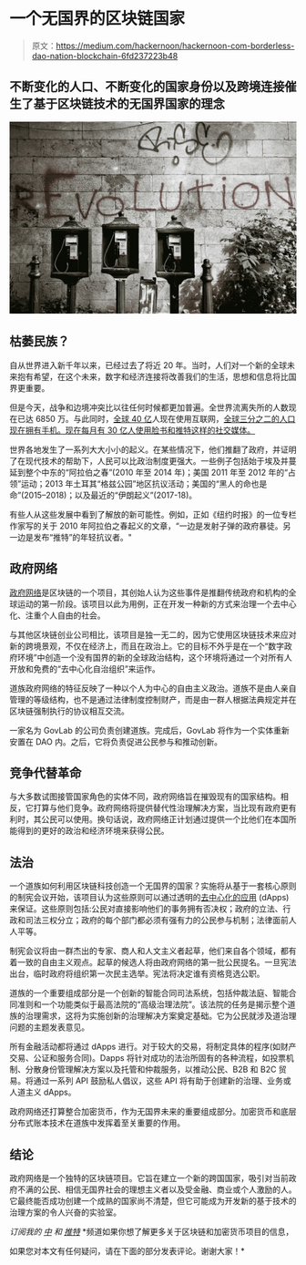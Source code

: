 # 一个无国界的区块链国家

> 原文：<https://medium.com/hackernoon/hackernoon-com-borderless-dao-nation-blockchain-6fd237223b48>

## 不断变化的人口、不断变化的国家身份以及跨境连接催生了基于区块链技术的无国界国家的理念

![](img/ba9be2daa1d57fa9688f23bd69fd128f.png)

## 枯萎民族？

自从世界进入新千年以来，已经过去了将近 20 年。当时，人们对一个新的全球未来抱有希望，在这个未来，数字和经济连接将改善我们的生活，思想和信息将比国界更重要。

但是今天，战争和边境冲突比以往任何时候都更加普遍。全世界流离失所的人数现在已达 6850 万。与此同时，[全球 40 亿](https://wearesocial.com/blog/2018/01/global-digital-report-2018)人现在使用互联网，[全球三分之二的人口现在拥有手机。现在每月有 30 亿人使用脸书和推特这样的社交媒体。](https://wearesocial.com/blog/2018/01/global-digital-report-2018)

世界各地发生了一系列大大小小的起义。在某些情况下，他们推翻了政府，并证明了在现代技术的帮助下，人民可以比政治制度更强大。一些例子包括始于埃及并蔓延到整个中东的“阿拉伯之春”(2010 年至 2014 年)；美国 2011 年至 2012 年的“占领”运动；2013 年土耳其“格兹公园”地区抗议活动；美国的“黑人的命也是命”(2015–2018)；以及最近的“伊朗起义”(2017-18)。

有些人从这些发展中看到了解放的新可能性。例如，正如《纽约时报》的一位专栏作家写的关于 2010 年阿拉伯之春起义的文章，“一边是发射子弹的政府暴徒。另一边是发布“推特”的年轻抗议者。"

## 政府网络

[政府网络](https://web.thegovernment.network/r/292018)是区块链的一个项目，其创始人认为这些事件是推翻传统政府和机构的全球运动的第一阶段。该项目以此为用例，正在开发一种新的方式来治理一个去中心化、注重个人自由的社会。

与其他区块链创业公司相比，该项目是独一无二的，因为它使用区块链技术来应对新的跨境景观，不仅在经济上，而且在政治上。它的目标不外乎是在一个“数字政府环境”中创造一个没有国界的新的全球政治结构，这个环境将通过一个对所有人开放和免费的“去中心化自治组织”来运作。

道族政府网络的特征反映了一种以个人为中心的自由主义政治。道族不是由人亲自管理的等级结构，也不是通过法律制度控制财产，而是由一群人根据法典规定并在区块链强制执行的协议相互交流。

一家名为 GovLab 的公司负责创建道族。完成后，GovLab 将作为一个实体重新安置在 DAO 内。之后，它将负责促进公民参与和推动创新。

## 竞争代替革命

与大多数试图接管国家角色的实体不同，政府网络旨在摧毁现有的国家结构。相反，它打算与他们竞争。政府网络将提供替代性治理解决方案，当比现有政府更有利时，其公民可以使用。换句话说，政府网络正计划通过提供一个比他们在本国所能得到的更好的政治和经济环境来获得公民。

## 法治

一个道族如何利用区块链科技创造一个无国界的国家？实施将从基于一套核心原则的制宪会议开始，该项目认为这些原则可以通过透明的[去中心化的应用](https://hackernoon.com/what-are-decentralized-applications-dapps-3b63b4d587fe) (dApps)来保证。这些原则包括:公民对直接影响他们的事务拥有否决权；政府的立法、行政和司法三权分立；政府的每个部门都必须有强有力的公民参与机制；法律面前人人平等。

制宪会议将由一群杰出的专家、商人和人文主义者起草，他们来自各个领域，都有着一致的自由主义观点。起草的候选人将由政府网络的第一批公民提名。一旦宪法出台，临时政府将组织第一次民主选举。宪法将决定谁有资格竞选公职。

道族的一个重要组成部分是一个创新的智能合同司法系统，包括仲裁法庭、智能合同准则和一个功能类似于最高法院的“高级治理法院”。该法院的任务是揭示整个道族的治理需求，这将为实施创新的治理解决方案奠定基础。它为公民就涉及道治理问题的主题发表意见。

所有金融活动都将通过 dApps 进行。对于较大的交易，将制定具体的程序(如财产交易、公证和服务合同)。Dapps 将针对成功的法治所固有的各种流程，如投票机制、分散身份管理解决方案以及托管和仲裁服务，以推动公民、B2B 和 B2C 贸易。将通过一系列 API 鼓励私人倡议，这些 API 将有助于创建新的治理、业务或人道主义 dApps。

政府网络还打算整合加密货币，作为无国界未来的重要组成部分。加密货币和底层分布式账本技术在道族中发挥着至关重要的作用。

## 结论

政府网络是一个独特的区块链项目。它旨在建立一个新的跨国国家，吸引对当前政府不满的公民、相信无国界社会的理想主义者以及受金融、商业或个人激励的人。它最终能否成功创建一个成熟的国家尚不清楚，但它可能成为开发新的基于技术的治理方案的令人兴奋的实验室。

*订阅我的* [*中*](/@minadown) *和* [*推特*](https://twitter.com/minad21) *频道如果你想了解更多关于区块链和加密货币项目的信息，

如果您对本文有任何疑问，请在下面的部分发表评论。谢谢大家！*